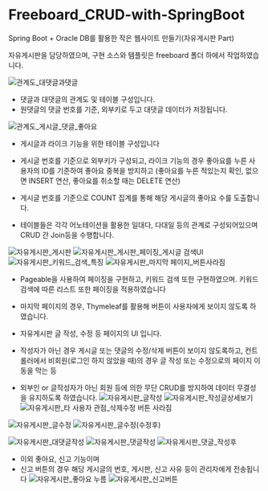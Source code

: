 # Freeboard_CRUD-with-SpringBoot
Spring Boot + Oracle DB를 활용한 작은 웹사이트 만들기(자유게시판 Part)

자유게시판을 담당하였으며, 구현 소스와 템플릿은 freeboard 폴더 하에서 작업하였습니다.


![관계도_대댓글과댓글](https://github.com/bidulgi99/Freeboard_CRUD-with-SpringBoot/assets/28780657/40e908ac-c284-4ec4-a874-247fd5a5b122)
* 댓글과 대댓글의 관계도 및 테이블 구성입니다.
* 원댓글의 댓글 번호를 기준, 외부키로 두고 대댓글 데이터가 저장됩니다.

![관계도_게시글_댓글_좋아요](https://github.com/bidulgi99/Freeboard_CRUD-with-SpringBoot/assets/28780657/3f87f346-fb45-4665-a7c4-87d7882e3364)
* 게시글과 라이크 기능을 위한 테이블 구성입니다
* 게시글 번호를 기준으로 외부키가 구성되고, 라이크 기능의 경우 좋아요를 누른 사용자의 ID를 기준하여 좋아요 중복을 방지하고 (좋아요를 누른 적있는지 확인, 없으면 INSERT 연산, 좋아요를 취소할 때는 DELETE 연산) 
* 게시글 번호를 기준으로 COUNT 집계를 통해 해당 게시글의 좋아요 수를 도출합니다.

* 테이블들은 각각 어노테이션을 활용한 일대다, 다대일 등의 관계로 구성되어있으며 CRUD 간 Join등을 수행합니다.

![자유게시판_게시판](https://github.com/bidulgi99/Freeboard_CRUD-with-SpringBoot/assets/28780657/b51dd542-fdac-48c3-9784-1f6bc76bd0f4)
![자유게시판_게시판_페이징_게시글 검색UI](https://github.com/bidulgi99/Freeboard_CRUD-with-SpringBoot/assets/28780657/c9d02594-97c1-4ac0-87fe-80ebeeb6efe9)
![자유게시판_키워드_검색_특징](https://github.com/bidulgi99/Freeboard_CRUD-with-SpringBoot/assets/28780657/bb341630-5f69-49f2-8218-fb5e7f1a6a7a)
![자유게시판_마지막 페이지_버튼사라짐](https://github.com/bidulgi99/Freeboard_CRUD-with-SpringBoot/assets/28780657/c2071cc6-c8ce-42c6-bb29-512250509c78)
* Pageable을 사용하여 페이징을 구현하고, 키워드 검색 또한 구현하였으며. 키워드 검색에 따른 리스트 또한 페이징을 적용하였습니다
* 마지막 페이지의 경우, Thymeleaf를 활용해 버튼이 사용자에게 보이지 않도록 하였습니다.

* 자유게시판 글 작성, 수정 등 페이지의 UI 입니다.
* 작성자가 아닌 경우 게시글 또는 댓글의 수정/삭제 버튼이 보이지 않도록하고, 컨트롤러에서 비회원(로그인 하지 않았을 때)의 경우 글 작성 또는 수정으로의 페이지 이동을 막는 등
* 외부인 or 글작성자가 아닌 회원 등에 의한 무단 CRUD를 방지하여 데이터 무결성을 유지하도록 하였습니다.
![자유게시판_글작성](https://github.com/bidulgi99/Freeboard_CRUD-with-SpringBoot/assets/28780657/27c987a9-b49d-46a4-8cd7-f5f79329db9f)
![자유게시판_작성글상세보기](https://github.com/bidulgi99/Freeboard_CRUD-with-SpringBoot/assets/28780657/319393c9-2951-4683-8bea-c5a42f8de1c7)
![자유게시판_타 사용자 관점_삭제수정 버튼 사라짐](https://github.com/bidulgi99/Freeboard_CRUD-with-SpringBoot/assets/28780657/445df623-9a06-4742-94ad-a326f2670ccf)

![자유게시판_글수정](https://github.com/bidulgi99/Freeboard_CRUD-with-SpringBoot/assets/28780657/8308bc6b-97ba-4a1c-891d-8582dfe59d68)
![자유게시판_글수정(수정후)](https://github.com/bidulgi99/Freeboard_CRUD-with-SpringBoot/assets/28780657/2aa889d1-84bb-447f-91d6-432f0e1a223d)

![자유게시판_대댓글작성](https://github.com/bidulgi99/Freeboard_CRUD-with-SpringBoot/assets/28780657/95fdfb6f-6d63-4ca9-9a1c-eaaf7ae3d28a)
![자유게시판_댓글작성](https://github.com/bidulgi99/Freeboard_CRUD-with-SpringBoot/assets/28780657/d137e7e8-7fd8-49fb-a528-20a0a7595ec6)
![자유게시판_댓글_작성후](https://github.com/bidulgi99/Freeboard_CRUD-with-SpringBoot/assets/28780657/d0bd5d57-30e7-4220-8b89-fda8bdb687db)

* 이외 좋아요, 신고 기능이며
* 신고 버튼의 경우 해당 게시글의 번호, 게시판, 신고 사유 등이 관리자에게 전송됩니다
![자유게시판_좋아요 누름](https://github.com/bidulgi99/Freeboard_CRUD-with-SpringBoot/assets/28780657/5d6cb451-e3ce-42fc-8eba-03dc9fd1f97d)
![자유게시판_신고버튼](https://github.com/bidulgi99/Freeboard_CRUD-with-SpringBoot/assets/28780657/d74c7c58-1843-403f-87eb-7965d300e423)
